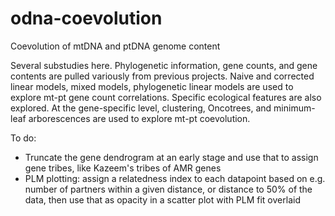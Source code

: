 # odna-coevolution
Coevolution of mtDNA and ptDNA genome content

Several substudies here. Phylogenetic information, gene counts, and gene contents are pulled variously from previous projects. Naive and corrected linear models, mixed models, phylogenetic linear models are used to explore mt-pt gene count correlations. Specific ecological features are also explored. At the gene-specific level, clustering, Oncotrees, and minimum-leaf arborescences are used to explore mt-pt coevolution.

To do:
* Truncate the gene dendrogram at an early stage and use that to assign gene tribes, like Kazeem's tribes of AMR genes
* PLM plotting: assign a relatedness index to each datapoint based on e.g. number of partners within a given distance, or distance to 50% of the data, then use that as opacity in a scatter plot with PLM fit overlaid
